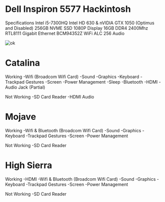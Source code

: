 # Dell Inspiron 5577 Hackintosh

Specifications
Intel i5-7300HQ
Intel HD 630 & nVIDIA GTX 1050 (Optimus and Disabled)
256GB NVME SSD
1080P Display
16GB DDR4 2400Mhz
RTL8111 Gigabit Ethernet
BCM94352Z WiFi
ALC 256 Audio

![ok](https://github.com/sachangregory/Dell-Inspiron-5577-EFI/blob/master/vnexk62fbk431.png)

# Catalina

 Working
-Wifi (Broadcom Wifi Card)
-Sound
-Graphics
-Keyboard
-Trackpad Gestures
-Screen
-Power Management
-Sleep
-Bluetooth
-HDMI
-Audio Jack (Partial)

Not Working
-SD Card Reader
-HDMI Audio

# Mojave

 Working
-Wifi & Bluetooth (Broadcom Wifi Card)
-Sound
-Graphics
-Keyboard
-Trackpad Gestures
-Screen
-Power Management

 Not Working
-SD Card Reader


# High Sierra

 Working
-HDMI
-Wifi & Bluetooth (Broadcom Wifi Card)
-Sound
-Graphics
-Keyboard
-Trackpad Gestures
-Screen
-Power Management

 Not Working
-SD Card Reader

